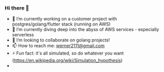### Hi there 👋



- 🔭 I’m currently working on a customer project with postgres/golang/flutter stack (running on AWS)
- 🌱 I’m currently diving deep into the abyss of AWS services - especially serverless
- 👯 I’m looking to collaborate on golang projects!
- 📫 How to reach me: werner2111@gmail.com
- ⚡ Fun fact: it's all simulated, so do whatever you want (https://en.wikipedia.org/wiki/Simulation_hypothesis)
- 

